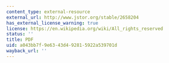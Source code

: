 ```yaml
---
content_type: external-resource
external_url: http://www.jstor.org/stable/2658204
has_external_license_warning: true
license: https://en.wikipedia.org/wiki/All_rights_reserved
status: ''
title: PDF
uid: a043bb7f-9e63-43d4-9281-5922a539701d
wayback_url: ''
---
```

